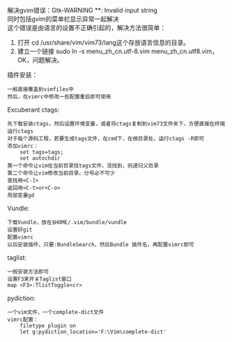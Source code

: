 解决gvim错误：Gtk-WARNING **: Invalid input string  
同时包括gvim的菜单栏显示异常一起解决  
这个错误是由语言的设置不正确引起的，解决方法很简单：

1. 打开 cd /usr/share/vim/vim73/lang这个存放语言信息的目录。
2. 建立一个链接 sudo ln -s menu\_zh\_cn.utf-8.vim
menu\_zh\_cn.utf8.vim，OK，问题解决。

插件安装：

    一般直接覆盖到vimfiles中
    然后，在vimrc中修改一些配置重启即可使用

Excuberant ctags:

    先下载安装ctags，然后设置环境变量，或者将ctags复制到vim73文件夹下，方便直接在终端运行ctags
    对于每个源码工程，若要生成tags文件，在cmd下，在根目录处，运行ctags -R即可
    添加vimrc：
        set tags=tags;
        set autochdir
    第一个命令让vim在当前目录找tags文件，没找到，则递归父目录
    第二个命令让vim修改当前目录。分号必不可少
    查找用<C-]>
    返回用<C-t>or<C-o>
    局部变量gd

Vundle:

    下载Vundle，放在$HOME/.vim/bundle/vundle
    设置好git
    配置vimrc
    以后安装插件，只要:BundleSearch，然后Bundle 插件名，再配置vimrc即可

taglist:

    一般安装方法即可
    设置F3来开关Taglist窗口
    map <F3>:TlistToggle<cr>

pydiction:

    一个vim文件，一个complete-dict文件 
    vimrc配置：
        filetype plugin on
        let g:pydiction_location='F:\Vim\complete-dict'
        
